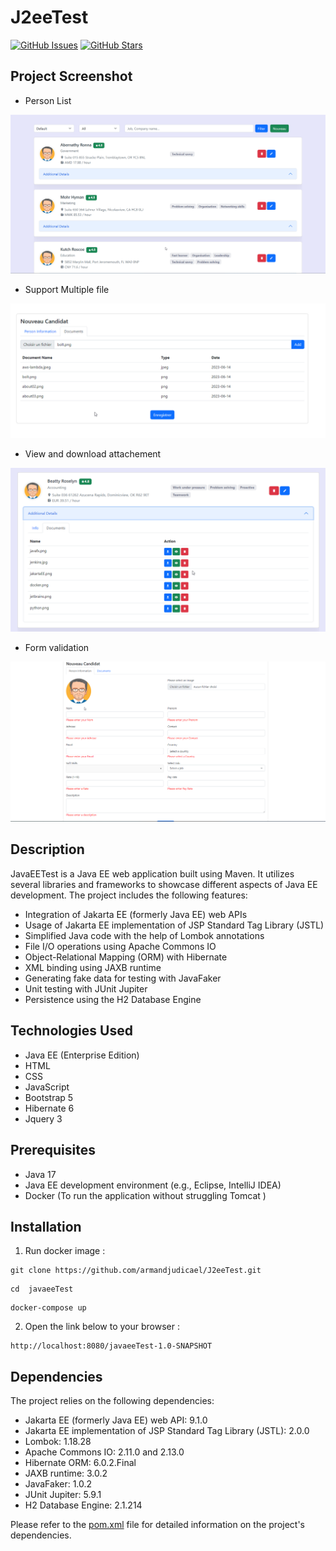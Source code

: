 # J2eeTest

[![GitHub Issues](https://img.shields.io/github/issues/armandjudicael/J2eeTest.svg)](https://github.com/armandjudicael/J2eeTest/issues)
[![GitHub Stars](https://img.shields.io/github/stars/armandjudicael/J2eeTest.svg)](https://github.com/armandjudicael/J2eeTest/stargazers)

## Project Screenshot

- Person List

![Project Screenshot](https://github.com/armandjudicael/J2eeTest/raw/master/Canditat.png)

- Support Multiple file

![Project Screenshot](https://github.com/armandjudicael/J2eeTest/raw/master/multipledocument.png)

- View and download attachement

![Project Screenshot](https://github.com/armandjudicael/J2eeTest/raw/master/attachement.png)

- Form validation

![Project Screenshot](https://github.com/armandjudicael/J2eeTest/raw/master/form-validation.png)

## Description

JavaEETest is a Java EE web application built using Maven. It utilizes several libraries and frameworks to showcase different aspects of Java EE development. The project includes the following features:

- Integration of Jakarta EE (formerly Java EE) web APIs
- Usage of Jakarta EE implementation of JSP Standard Tag Library (JSTL)
- Simplified Java code with the help of Lombok annotations
- File I/O operations using Apache Commons IO
- Object-Relational Mapping (ORM) with Hibernate
- XML binding using JAXB runtime
- Generating fake data for testing with JavaFaker
- Unit testing with JUnit Jupiter
- Persistence using the H2 Database Engine

## Technologies Used

- Java EE (Enterprise Edition)
- HTML
- CSS
- JavaScript
- Bootstrap 5
- Hibernate 6
- Jquery 3

## Prerequisites

- Java 17
- Java EE development environment (e.g., Eclipse, IntelliJ IDEA)
- Docker (To run the application without struggling Tomcat )

## Installation

1. Run docker image :

````shell
git clone https://github.com/armandjudicael/J2eeTest.git
````
   ````shell
 cd  javaeeTest
 ````

````shell
docker-compose up
 ````
2. Open the link below to your browser :
```
http://localhost:8080/javaeeTest-1.0-SNAPSHOT
```
## Dependencies

The project relies on the following dependencies:

- Jakarta EE (formerly Java EE) web API: 9.1.0
- Jakarta EE implementation of JSP Standard Tag Library (JSTL): 2.0.0
- Lombok: 1.18.28
- Apache Commons IO: 2.11.0 and 2.13.0
- Hibernate ORM: 6.0.2.Final
- JAXB runtime: 3.0.2
- JavaFaker: 1.0.2
- JUnit Jupiter: 5.9.1
- H2 Database Engine: 2.1.214

Please refer to the [pom.xml](./pom.xml) file for detailed information on the project's dependencies.

